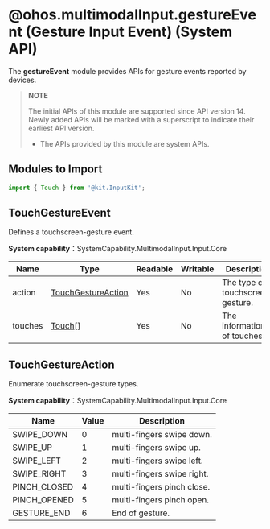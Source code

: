 # @ohos.multimodalInput.gestureEvent (Gesture Input Event) (System API)

The **gestureEvent** module provides APIs for gesture events reported by devices.

>  **NOTE**
>
> The initial APIs of this module are supported since API version 14. Newly added APIs will be marked with a superscript to indicate their earliest API version.
>
> - The APIs provided by this module are system APIs.

## Modules to Import

```js
import { Touch } from '@kit.InputKit';
```

## TouchGestureEvent

Defines a touchscreen-gesture event.

**System capability**：SystemCapability.MultimodalInput.Input.Core

| Name               | Type                      | Readable | Writable | Description             |
| ------------------ | ------------------------- | -------- | -------- | ----------------------- |
| action | [TouchGestureAction](#touchgestureaction14) | Yes   | No   | The type of touchscreen-gesture. |
| touches | [Touch](js-apis-touchevent.md#touch)[] | Yes | No | The information of touches. |

## TouchGestureAction

Enumerate touchscreen-gesture types.

**System capability**：SystemCapability.MultimodalInput.Input.Core

| Name            | Value  | Description                |
| --------------- | ------ | -------------------------- |
| SWIPE_DOWN      | 0      | multi-fingers swipe down.  |
| SWIPE_UP        | 1      | multi-fingers swipe up.    |
| SWIPE_LEFT      | 2      | multi-fingers swipe left.  |
| SWIPE_RIGHT     | 3      | multi-fingers swipe right. |
| PINCH_CLOSED    | 4      | multi-fingers pinch close. |
| PINCH_OPENED    | 5      | multi-fingers pinch open.  |
| GESTURE_END     | 6      | End of gesture.            |
